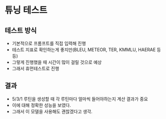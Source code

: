 # 튜닝 테스트

## 테스트 방식
- 기본적으로 프롬프트를 직접 입력해 진행
- 테스트 지표로 확인하는게 좋지만(BLEU, METEOR, TER, KMMLU, HAERAE 등등)
- 그렇게 진행했을 때 시간이 많이 걸릴 것으로 예상
- 그래서 휴먼테스트로 진행

## 결과
- 5/3/1 루틴을 생성할 때 각 루틴마다 얼마씩 들어야하는지 계산 결과가 중요
- 이에 대해 정확한 성능을 보였다.
- 그래서 이 모델을 사용해도 괜찮겠다고 생각.